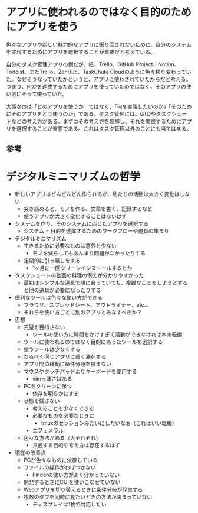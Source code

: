 # アプリに使われるのではなく目的のためにアプリを使う

色々なアプリや新しい魅力的なアプリに振り回されないために、自分のシステムを実現するためにアプリを選択することが重要だと考えている。

自分のタスク管理アプリの例だが、紙、Trello、GitHub Project、Notion、Todoist、またTrello、ZenHub、TaskChute Cloudのように色々移り変わっていた。なぜそうなっていたかというと、アプリに使わされていたからだと考える。つまり、何かを達成するためにアプリを使っていたのではなく、そのアプリの使い方にそって使っていた。

大事なのは「どのアプリを使うか」ではなく、「何を実現したいのか」「そのためにそのアプリをどう使うのか」である。タスク管理には、GTDやタスクシュートなどの考え方がある。まずはその考え方を理解し、それを実践するためにアプリを選択することが重要である。これはタスク管理以外のことにも当てはまる。

## 参考


# デジタルミニマリズムの哲学
- 新しいアプリはどんどんどん作られるが、私たちの活動は大きく変化はしない
	- 突き詰めると、モノを作る、文章を書く、記録するなど
	- 使うアプリが大きく変化することはないはず
- システムを作り、そのシステムに応じたアプリを選択する
	- システム = 目的を達成するためのワークフローや道具の集まり
- デジタルミニマリズム
	- 生きるために必要なものは意外と少ない
		- モノを減らしてもあんまり問題がなかったりする
	- 定期的に引っ越しをする
		- 1ヶ月に一回クリーンインストールするとか
- タスクシュートの動画の料理の例えが分かりやすかった
	- 最初はシンプルな道具で間に合っていても、複雑なことをしようとすると他の道具が必要になったりする
- 便利なツールは色々な使い方ができる
	- ブラウザ、スプレッドシート、アウトライナー、etc...
	- それらを使い方ごとに別のアプリとみなすべきか？
- 思想
	- 完璧を目指さない
		- ツールの使い方に時間をかけすぎて活動ができなければ本末転倒
	- ツールに使われるのではなく目的にあったツールを選択する
	- 使うツールは少なくする
	- なるべく同じアプリに長く滞在する
	- アプリ間の移動に条件分岐を挟まない
	- マウスやタッチパッドよりキーボードを使用する
		- vimっぽさはある
	- PCをクリーンに保つ
		- 依存を明らかにする
	- 状態を残さない
		- 考えることを少なくできる
		- 必要なものを必要なときに
			- tmuxのセッションみたいにしたいなぁ（これはいい塩梅）
		- エフェメラル
	- 色々な方法がある（人それぞれ）
		- 共通する目的や考え方は存在するはず
- 現在の改善点
	- PCが色々なものに依存している
	- ファイルの操作がおぼつかない
		- Finderの使い方がよく分かっていない
	- 開発するときにCUIを使いこなせていない
	- Webアプリを切り替えるときに条件分岐が発生する
	- 複数のタブを同時に見たいときの方法が決まっていない
		- ディスプレイは1枚で対応したい
